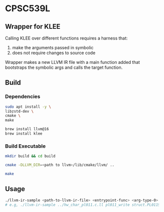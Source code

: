 # CPSC539L

## Wrapper for KLEE

Calling KLEE over different functions requires a harness that:
1. make the arguments passed in symbolic
2. does not require changes to source code

Wrapper makes a new LLVM IR file with a main function added that bootstraps the symbolic args and calls the target function.


## Build
### Dependencies
```bash
sudo apt install -y \
libzstd-dev \
cmake \
make
```
```bash
brew install llvm@16
brew install klee
```

### Build Executable
```bash
mkdir build && cd build
```
```bash
cmake -DLLVM_DIR=<path to llvm>/lib/cmake/llvm/ ..
```
```bash
make
```

## Usage
```bash
./llvm-ir-sample <path-to-llvm-ir-file> <entrypoint-func> <arg-type-0> <arg-type-1> ...
# e.g, ./llvm-ir-sample ../hw_char_pl011.c.ll pl011_write struct.PL011State i64 i32
```

